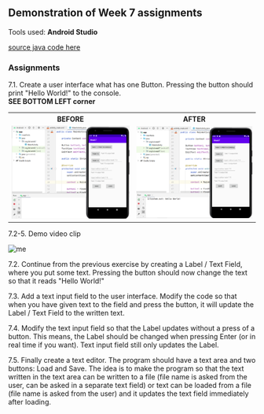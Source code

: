 ## Demonstration of Week 7 assignments   

Tools used: **Android Studio**   


[source java code here](https://github.com/saugkim/Olio2021s_LUT/blob/main/Week7/app/src/main/java/org/lut/week7/MainActivity.java) 

### Assignments  
7.1. Create a user interface what has one Button. Pressing the button should print "Hello World!" to the console.  
**SEE BOTTOM LEFT corner**  

<table>
  <tr>
    <th>BEFORE</th>
    <th>AFTER</th>
  </tr>
  <tr>
    <td><img src="https://github.com/saugkim/Olio2021s_LUT/blob/main/Week7/7-1_before.PNG" width="350"/></td>
    <td><img src="https://github.com/saugkim/Olio2021s_LUT/blob/main/Week7/7-1_after.PNG" width="350"/></td>
  </tr>
</table>

7.2-5. Demo video clip  


![me](https://github.com/saugkim/Olio2021s_LUT/blob/main/Week7/week7_demo.gif)


7.2. Continue from the previous exercise by creating a Label / Text Field, where you put some text. Pressing the button should now change the text so that it reads "Hello World!"

7.3. Add a text input field to the user interface. Modify the code so that when you have given text to the field and press the button, it will update the Label / Text Field to the written text.

7.4. Modify the text input field so that the Label updates without a press of a button. This means, the Label should be changed when pressing Enter (or in real time if you want). Text input field still only updates the Label.

7.5. Finally create a text editor. The program should have a text area and two buttons: Load and Save. The idea is to make the program so that the text written in the text area can be written to a file (file name is asked from the user, can be asked in a separate text field) or text can be loaded from a file (file name is asked from the user) and it updates the text field immediately after loading.


